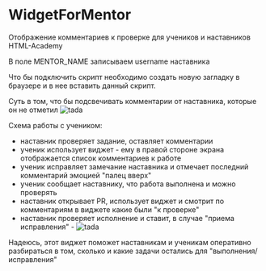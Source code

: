 # WidgetForMentor
Отображение комментариев к проверке для учеников и наставников HTML-Academy

В поле MENTOR_NAME записываем username наставника

Что бы подключить скрипт необходимо создать новую загладку в браузере и в нее вставить данный скрипт.

Суть в том, что бы подсвечивать комментарии от наставника, которые он не отметил <img src="https://assets-cdn.github.com/images/icons/emoji/unicode/1f389.png" alt="tada">

Схема работы с учеником:
- наставник проверяет задание, оставляет комментарии
- ученик использует виджет - ему в правой стороне экрана отображается список комментариев к работе
- ученик исправляет замечание наставника и отмечает последний комментарий эмоцией "палец вверх"
- ученик сообщает наставнику, что работа выполнена и можно проверять
- наставник открывает PR, использует виджет и смотрит по комментариям в виджете какие были "к проверке"
- наставник проверяет исполнение и ставит, в случае "приема исправления" - <img src="https://assets-cdn.github.com/images/icons/emoji/unicode/1f389.png" alt="tada">


Надеюсь, этот виджет поможет наставникам и ученикам оперативно разбираться в том, сколько и какие задачи остались для "выполнения/исправления"